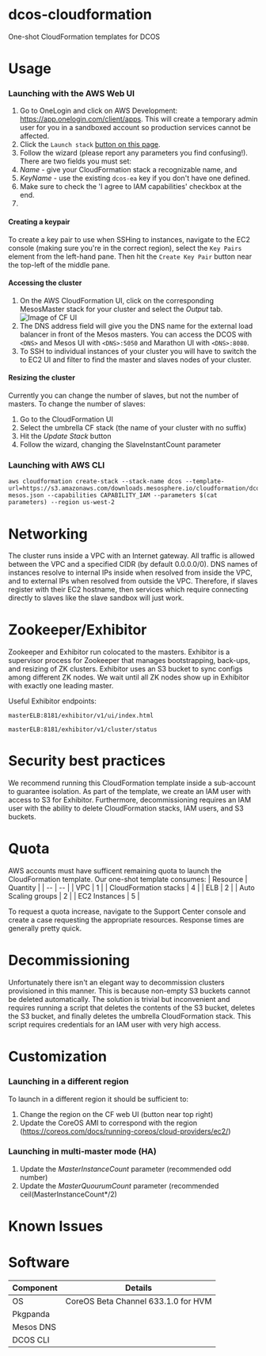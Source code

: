 # dcos-cloudformation
One-shot CloudFormation templates for DCOS

# Usage
### Launching with the AWS Web UI
1. Go to OneLogin and click on AWS Development: https://app.onelogin.com/client/apps. This will create a temporary admin user for you in a sandboxed account so production services cannot be affected.
1. Click the `Launch stack` [button on this page](https://downloads.mesosphere.io/cloudformation/stage-launchstack.html).
1. Follow the wizard (please report any parameters you find confusing!). There are two fields you must set:
  1. *Name* - give your CloudFormation stack a recognizable name, and
  1. *KeyName* - use the existing `dcos-ea` key if you don't have one defined.
1. Make sure to check the 'I agree to IAM capabilities' checkbox at the end.
2. 

#### Creating a keypair
To create a key pair to use when SSHing to instances, navigate to the EC2 console (making sure you're in the correct region), select the `Key Pairs` element from the left-hand pane. Then hit the `Create Key Pair` button near the top-left of the middle pane.

#### Accessing the cluster
1. On the AWS CloudFormation UI, click on the corresponding MesosMaster stack for your cluster and select the *Output* tab. ![Image of CF UI](https://www.dropbox.com/s/ylj9z92n4zvm3ri/Screenshot%202015-03-31%2015.03.41.png?dl=1)
2. The DNS address field will give you the DNS name for the external load balancer in front of the Mesos masters. You can access the DCOS with `<DNS>` and Mesos UI with `<DNS>:5050` and Marathon UI with `<DNS>:8080`.
3. To SSH to individual instances of your cluster you will have to switch the to EC2 UI and filter to find the master and slaves nodes of your cluster.

#### Resizing the cluster
Currently you can change the number of slaves, but not the number of masters.
To change the number of slaves:
1. Go to the CloudFormation UI
2. Select the umbrella CF stack (the name of your cluster with no suffix)
3. Hit the *Update Stack* button
4. Follow the wizard, changing the SlaveInstantCount parameter

### Launching with AWS CLI
```
aws cloudformation create-stack --stack-name dcos --template-url=https://s3.amazonaws.com/downloads.mesosphere.io/cloudformation/dcos/stage-mesos.json --capabilities CAPABILITY_IAM --parameters $(cat parameters) --region us-west-2
```

# Networking
The cluster runs inside a VPC with an Internet gateway. All traffic is allowed between the VPC and a specified CIDR (by default 0.0.0.0/0). DNS names of instances resolve to internal IPs inside when resolved from inside the VPC, and to external IPs when resolved from outside the VPC. Therefore, if slaves register with their EC2 hostname, then services which require connecting directly to slaves like the slave sandbox will just work.

# Zookeeper/Exhibitor
Zookeeper and Exhibitor run colocated to the masters. Exhibitor is a supervisor process for Zookeeper that manages bootstrapping, back-ups, and resizing of ZK clusters. Exhibitor uses an S3 bucket to sync configs among different ZK nodes. We wait until all ZK nodes show up in Exhibitor with exactly one leading master.

Useful Exhibitor endpoints:

```
masterELB:8181/exhibitor/v1/ui/index.html
```
```
masterELB:8181/exhibitor/v1/cluster/status
```

# Security best practices
We recommend running this CloudFormation template inside a sub-account to guarantee isolation. As part of the template, we create an IAM user with access to S3 for Exhibitor. Furthermore, decommissioning requires an IAM user with the ability to delete CloudFormation stacks, IAM users, and S3 buckets.

# Quota
AWS accounts must have sufficent remaining quota to launch the CloudFormation template. Our one-shot template consumes:
| Resource | Quantity |
| -- | -- |
| VPC | 1 |
| CloudFormation stacks | 4 |
| ELB | 2 |
| Auto Scaling groups | 2 |
| EC2 Instances | 5 |

To request a quota increase, navigate to the Support Center console and create a case requesting the appropriate resources. Response times are generally pretty quick.


# Decommissioning
Unfortunately there isn't an elegant way to decommission clusters provisioned in this manner. This is because non-empty S3 buckets cannot be deleted automatically. The solution is trivial but inconvenient and requires running a script that deletes the contents of the S3 bucket, deletes the S3 bucket, and finally deletes the umbrella CloudFormation stack. This script requires credentials for an IAM user with very high access.

# Customization
### Launching in a different region
To launch in a different region it should be sufficient to:
1. Change the region on the CF web UI (button near top right)
2. Update the CoreOS AMI to correspond with the region (https://coreos.com/docs/running-coreos/cloud-providers/ec2/)

### Launching in multi-master mode (HA)
1. Update the *MasterInstanceCount* parameter (recommended odd number)
2. Update the *MasterQuourumCount* parameter (recommended ceil(MasterInstanceCount*/2)

# Known Issues

# Software
| Component | Details |
| --- | --- |
| OS | CoreOS Beta Channel 633.1.0 for HVM |
| Pkgpanda | |
| Mesos DNS | |
| DCOS CLI | |
